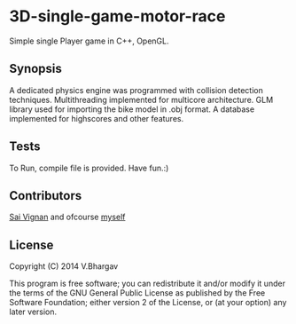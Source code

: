 3D-single-game-motor-race
=========================

Simple single Player game in C++, OpenGL.

## Synopsis

A dedicated physics engine was programmed with collision detection techniques.
Multithreading implemented for multicore architecture. 
GLM library used for importing the bike model in .obj format.
A database implemented for highscores and other features.


## Tests

To Run, compile file is provided. Have fun.:)

## Contributors

[Sai Vignan](http://www.cse.iitd.ac.in/~cs5120289) and ofcourse [myself](https://githib.com/code-hippo)

## License

Copyright (C) 2014  V.Bhargav

This program is free software; you can redistribute it and/or modify it under the terms of the GNU General Public License as published by the Free Software Foundation; either version 2 of the License, or (at your option) any later version.

